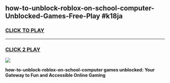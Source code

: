 
## how-to-unblock-roblox-on-school-computer-Unblocked-Games-Free-Play #k18ja
<h3>
<a href="https://us.freeplayer.one?title=how-to-unblock-roblox-on-school-computer&ref=9M">CLICK TO PLAY</a></h3>
<hr>

<h3>
<a href="https://us.freeplayer.one?title=how-to-unblock-roblox-on-school-computer&ref=9M">CLICK 2 PLAY</a>
  
</h3>

<a href="https://us.freeplayer.one?title=how-to-unblock-roblox-on-school-computer&ref=9M"><img src="https://clearcache.store/games.png"></a>


**how-to-unblock-roblox-on-school-computer games unblocked: Your Gateway to Fun and Accessible Online Gaming**
